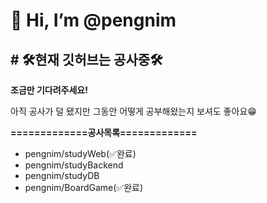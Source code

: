 

<html>
  <body>
    <h1> 👋 Hi, I’m @pengnim </h1>
    <h2># 🛠현재 깃허브는 공사중🛠</h2>
    <p><b>조금만 기다려주세요!</b></p>
    <p>아직 공사가 덜 됐지만 그동안 어떻게 공부해왔는지 보셔도 좋아요😁</p>
    <p><b>=============공사목록=============</b></p>
    <ul><li>pengnim/studyWeb(✅완료)</li>
      <li>pengnim/studyBackend</li>
      <li>pengnim/studyDB</li>
      <li>pengnim/BoardGame(✅완료)</li>
    </ul>
  </body>
  </html>

